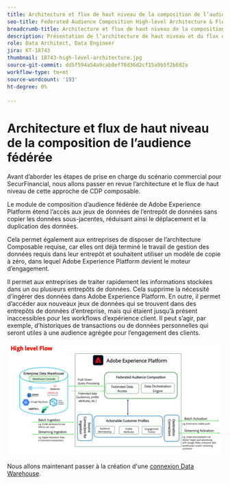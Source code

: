 ```yaml
---
title: Architecture et flux de haut niveau de la composition de l’audience fédérée
seo-title: Federated Audience Composition High-level Architecture & Flow | Engage with Audiences from your Data Warehouse using Federated Audience Composition
breadcrumb-title: Architecture et flux de haut niveau de la composition de l’audience fédérée
description: Présentation de l’architecture de haut niveau et du flux de composition de l’audience fédérée.
role: Data Architect, Data Engineer
jira: KT-18743
thumbnail: 18743-high-level-architecture.jpg
source-git-commit: dd5f594a54a9cab8ef78d36d2cf15a9b5f2b682a
workflow-type: tm+mt
source-wordcount: '193'
ht-degree: 0%

---
```



# Architecture et flux de haut niveau de la composition de l’audience fédérée

Avant d’aborder les étapes de prise en charge du scénario commercial pour SecurFinancial, nous allons passer en revue l’architecture et le flux de haut niveau de cette approche de CDP composable.

Le module de composition d’audience fédérée de Adobe Experience Platform étend l’accès aux jeux de données de l’entrepôt de données sans copier les données sous-jacentes, réduisant ainsi le déplacement et la duplication des données.

Cela permet également aux entreprises de disposer de l’architecture Composable requise, car elles ont déjà terminé le travail de gestion des données requis dans leur entrepôt et souhaitent utiliser un modèle de copie à zéro, dans lequel Adobe Experience Platform devient le moteur d’engagement.

Il permet aux entreprises de traiter rapidement les informations stockées dans un ou plusieurs entrepôts de données. Cela supprime la nécessité d’ingérer des données dans Adobe Experience Platform. En outre, il permet d’accéder aux nouveaux jeux de données qui se trouvent dans des entrepôts de données d’entreprise, mais qui étaient jusqu’à présent inaccessibles pour les workflows d’expérience client. Il peut s’agir, par exemple, d’historiques de transactions ou de données personnelles qui seront utiles à une audience agrégée pour l’engagement des clients.

![fac-architecture](assets/fac-architecture.png)

Nous allons maintenant passer à la création d&#39;une [connexion Data Warehouse](data-warehouse-connection.md).

